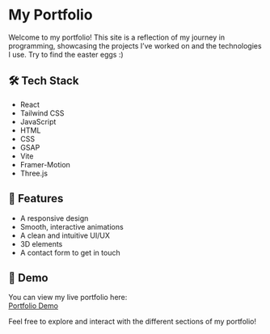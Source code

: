 # My Portfolio

Welcome to my portfolio! This site is a reflection of my journey in programming, showcasing the projects I’ve worked on and the technologies I use. Try to find the easter eggs :)

## 🛠 Tech Stack

- React
- Tailwind CSS
- JavaScript
- HTML
- CSS
- GSAP
- Vite
- Framer-Motion
- Three.js

## 🌟 Features

- A responsive design
- Smooth, interactive animations
- A clean and intuitive UI/UX
- 3D elements
- A contact form to get in touch

## 🔗 Demo

You can view my live portfolio here:  
[Portfolio Demo](your-portfolio-link)

Feel free to explore and interact with the different sections of my portfolio!
